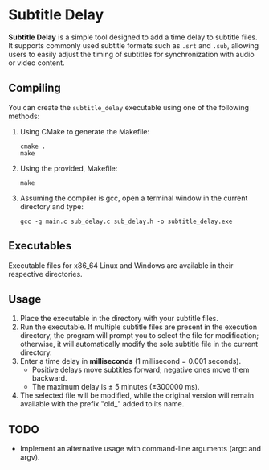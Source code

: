# Subtitle Delay
**Subtitle Delay** is a simple tool designed to add a time delay to subtitle files. It supports commonly used subtitle formats such as `.srt` and `.sub`, allowing users to easily adjust the timing of subtitles for synchronization with audio or video content.

## Compiling
You can create the `subtitle_delay` executable using one of the following methods:

1. Using CMake to generate the Makefile:
   ```console
   cmake .
   make
   ```
2. Using the provided, Makefile:
   ```console
   make
   ```
3. Assuming the compiler is gcc, open a terminal window in the current directory and type:
   ```console
   gcc -g main.c sub_delay.c sub_delay.h -o subtitle_delay.exe
   ```

## Executables
Executable files for x86_64 Linux and Windows are available in their respective directories.

## Usage
1. Place the executable in the directory with your subtitle files.
2. Run the executable. If multiple subtitle files are present in the execution directory, the program will prompt you to select the file for modification; otherwise, it will automatically modify the sole subtitle file in the current directory.
3. Enter a time delay in **milliseconds** (1 millisecond = 0.001 seconds).
   - Positive delays move subtitles forward; negative ones move them backward.
   - The maximum delay is &plusmn; 5 minutes (&plusmn;300000 ms).
4. The selected file will be modified, while the original version will remain available with the prefix "old_" added to its name.

## TODO
 - Implement an alternative usage with command-line arguments (argc and argv).